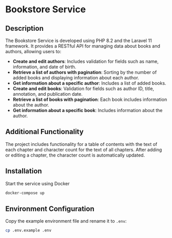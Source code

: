 # Bookstore Service

## Description

The Bookstore Service is developed using PHP 8.2 and the Laravel 11 framework. It provides a RESTful API for managing data about books and authors, allowing users to:

- **Create and edit authors**: Includes validation for fields such as name, information, and date of birth.
- **Retrieve a list of authors with pagination**: Sorting by the number of added books and displaying information about each author.
- **Get information about a specific author**: Includes a list of added books.
- **Create and edit books**: Validation for fields such as author ID, title, annotation, and publication date.
- **Retrieve a list of books with pagination**: Each book includes information about the author.
- **Get information about a specific book**: Includes information about the author.

## Additional Functionality

The project includes functionality for a table of contents with the text of each chapter and character count for the text of all chapters. After adding or editing a chapter, the character count is automatically updated.

## Installation

Start the service using Docker
```bash
docker-compose up
```

## Environment Configuration

Copy the example environment file and rename it to `.env`:

```bash
cp .env.example .env
